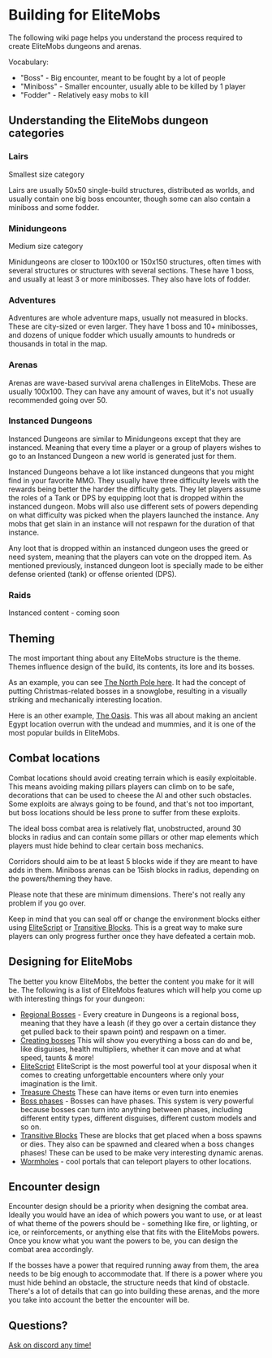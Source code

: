 # Building for EliteMobs

The following wiki page helps you understand the process required to create EliteMobs dungeons and arenas.

Vocabulary:

- "Boss" - Big encounter, meant to be fought by a lot of people
- "Miniboss" - Smaller encounter, usually able to be killed by 1 player
- "Fodder" - Relatively easy mobs to kill

## Understanding the EliteMobs dungeon categories

### Lairs

Smallest size category

Lairs are usually 50x50 single-build structures, distributed as worlds, and usually contain one big boss encounter, though some can also contain a miniboss and some fodder.

### Minidungeons

Medium size category

Minidungeons are closer to 100x100 or 150x150 structures, often times with several structures or structures with several sections. These have 1 boss, and usually at least 3 or more minibosses. They also have lots of fodder.

### Adventures

Adventures are whole adventure maps, usually not measured in blocks. These are city-sized or even larger. They have 1 boss and 10+ minibosses, and dozens of unique fodder which usually amounts to hundreds or thousands in total in the map.

### Arenas

Arenas are wave-based survival arena challenges in EliteMobs. These are usually 100x100. They can have any amount of waves, but it's not usually recommended going over 50.

### Instanced Dungeons

Instanced Dungeons are similar to Minidungeons except that they are instanced. Meaning that every time a player or a group of players wishes to go to an Instanced Dungeon a new world is generated just for them.

Instanced Dungeons behave a lot like instanced dungeons that you might find in your favorite MMO. They usually have three difficulty levels with the rewards being better the harder the difficulty gets. They let players assume the roles of a Tank or DPS by equipping loot that is dropped within the instanced dungeon. Mobs will also use different sets of powers depending on what difficulty was picked when the players launched the instance. Any mobs that get slain in an instance will not respawn for the duration of that instance.

Any loot that is dropped within an instanced dungeon uses the greed or need system, meaning that the players can vote on the dropped item. As mentioned previously, instanced dungeon loot is specially made to be either defense oriented (tank) or offense oriented (DPS).

### Raids

Instanced content - coming soon

## Theming

The most important thing about any EliteMobs structure is the theme. Themes influence design of the build, its contents, its lore and its bosses.

As an example, you can see [The North Pole here](https://magmaguy.itch.io/elitemobs-the-north-pole). It had the concept of putting Christmas-related bosses in a snowglobe, resulting in a visually striking and mechanically interesting location.

Here is an other example, [The Oasis](https://magmaguy.itch.io/elitemobs-oasis). This was all about making an ancient Egypt location overrun with the undead and mummies, and it is one of the most popular builds in EliteMobs.

## Combat locations

Combat locations should avoid creating terrain which is easily exploitable. This means avoiding making pillars players can climb on to be safe, decorations that can be used to cheese the AI and other such obstacles. Some exploits are always going to be found, and that's not too important, but boss locations should be less prone to suffer from these exploits.

The ideal boss combat area is relatively flat, unobstructed, around 30 blocks in radius and can contain some pillars or other map elements which players must hide behind to clear certain boss mechanics.

Corridors should aim to be at least 5 blocks wide if they are meant to have adds in them. Miniboss arenas can be 15ish blocks in radius, depending on the powers/theming they have.

Please note that these are minimum dimensions. There's not really any problem if you go over.

Keep in mind that you can seal off or change the environment blocks either using [EliteScript]($language$/elitemobs/elitescript_actions.md%place_block) or [Transitive Blocks]($language$elitemobs/creating_world_bosses.md%onspawnblockstates-and-onremoveblockstates). This is a great way to make sure players can only progress further once they have defeated a certain mob.

## Designing for EliteMobs

The better you know EliteMobs, the better the content you make for it will be. The following is a list of EliteMobs features which will help you come up with interesting things for your dungeon:

- [Regional Bosses]($language$/elitemobs/creating_world_bosses.md) - Every creature in Dungeons is a regional boss, meaning that they have a leash (if they go over a certain distance they get pulled back to their spawn point) and respawn on a timer.
- [Creating bosses]($language$/elitemobs/creating_bosses.md) This will show you everything a boss can do and be, like disguises, health multipliers, whether it can move and at what speed, taunts & more!
- [EliteScript]($language$/elitemobs/creating_powers.md) EliteScript is the most powerful tool at your disposal when it comes to creating unforgettable encounters where only your imagination is the limit.
- [Treasure Chests]($language$/elitemobs/creating_treasure_chests.md) These can have items or even turn into enemies
- [Boss phases]($language$/elitemobs/creating_boss_phases.md) - Bosses can have phases. This system is very powerful because bosses can turn into anything between phases, including different entity types, different disguises, different custom models and so on.
- [Transitive Blocks]($language$/elitemobs/creating_world_bosses.md%onspawnblockstates-and-onremoveblockstates) These are blocks that get placed when a boss spawns or dies. They also can be spawned and cleared when a boss changes phases! These can be used to be make very interesting dynamic arenas.
- [Wormholes]($language$/elitemobs/creating_wormholes.md) - cool portals that can teleport players to other locations.

## Encounter design

Encounter design should be a priority when designing the combat area. Ideally you would have an idea of which powers you want to use, or at least of what theme of the powers should be - something like fire, or lighting, or ice, or reinforcements, or anything else that fits with the EliteMobs powers. Once you know what you want the powers to be, you can design the combat area accordingly.

If the bosses have a power that required running away from them, the area needs to be big enough to accommodate that. If there is a power where you must hide behind an obstacle, the structure needs that kind of obstacle. There's a lot of details that can go into building these arenas, and the more you take into account the better the encounter will be.

## Questions?

[Ask on discord any time!](https://discord.gg/9f5QSka)